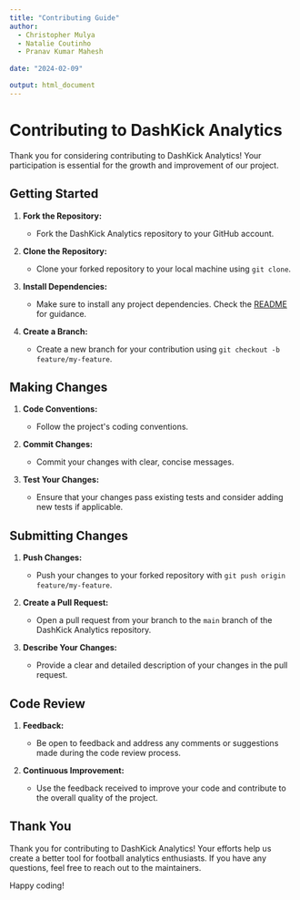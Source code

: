 ```yaml
---
title: "Contributing Guide"
author: 
  - Christopher Mulya  
  - Natalie Coutinho  
  - Pranav Kumar Mahesh
  
date: "2024-02-09"

output: html_document
---
```


# Contributing to DashKick Analytics

Thank you for considering contributing to DashKick Analytics! Your participation is essential for the growth and improvement of our project.

## Getting Started

1. **Fork the Repository:**
   - Fork the DashKick Analytics repository to your GitHub account.

2. **Clone the Repository:**
   - Clone your forked repository to your local machine using `git clone`.

3. **Install Dependencies:**
   - Make sure to install any project dependencies. Check the [README](https://github.com/nccoutinho/DashKick_Analytics/blob/main/README.md) for guidance.

4. **Create a Branch:**
   - Create a new branch for your contribution using `git checkout -b feature/my-feature`.

## Making Changes

1. **Code Conventions:**
   - Follow the project's coding conventions. 

2. **Commit Changes:**
   - Commit your changes with clear, concise messages. 

3. **Test Your Changes:**
   - Ensure that your changes pass existing tests and consider adding new tests if applicable.

## Submitting Changes

1. **Push Changes:**
   - Push your changes to your forked repository with `git push origin feature/my-feature`.

2. **Create a Pull Request:**
   - Open a pull request from your branch to the `main` branch of the DashKick Analytics repository.

3. **Describe Your Changes:**
   - Provide a clear and detailed description of your changes in the pull request.

## Code Review

1. **Feedback:**
   - Be open to feedback and address any comments or suggestions made during the code review process.

2. **Continuous Improvement:**
   - Use the feedback received to improve your code and contribute to the overall quality of the project.

## Thank You

Thank you for contributing to DashKick Analytics! Your efforts help us create a better tool for football analytics enthusiasts. If you have any questions, feel free to reach out to the maintainers.

Happy coding!
